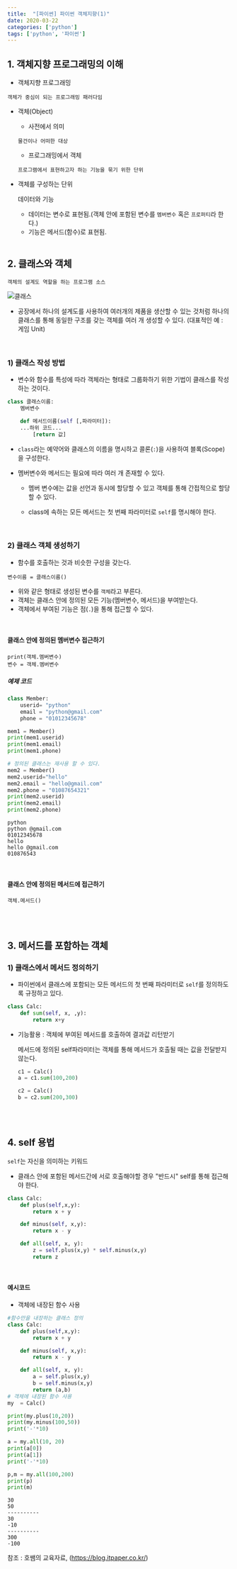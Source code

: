 ```yaml
---
title:  "[파이썬] 파이썬 객체지향(1)"
date: 2020-03-22
categories: ['python']
tags: ['python', '파이썬']
---
```

## 1. 객체지향 프로그래밍의 이해

- 객체지향 프로그래밍

```
객체가 중심이 되는 프로그래밍 패러다임
```

- 객체(Object)
    - 사전에서 의미
    ```
    물건이나 어떠한 대상
    ```

    - 프로그래밍에서 객체
    ```
    프로그램에서 표현하고자 하는 기능을 묶기 위한 단위
    ```

- 객체를 구성하는 단위

    데이터와 기능

    - 데이터는 변수로 표현됨.(객체 안에 포함된 변수를 `멤버변수` 혹은 `프로퍼티`라 한다.)
    - 기능은 메서드(함수)로 표현됨.
<br><br>
    
## 2. 클래스와 객체

```
객체의 설계도 역할을 하는 프로그램 소스
```

![클래스](/asset/Images/python/chapter17/1_class.JPG)

- 공장에서 하나의 설계도를 사용하여 여러개의 제품을 생산할 수 있는 것처럼 하나의 클래스를 통해 동일한 구조를 갖는 객체를 여러 개 생성할 수 있다. (대표적인 예 : 게임 Unit)
<br>

### 1) 클래스 작성 방법

- 변수와 함수를 특성에 따라 객체라는 형태로 그룹화하기 위한 기법이 클래스를 작성하는 것이다.
```python
class 클래스이름:
    멤버변수

    def 메서드이름(self [,파라미터]):
    ...하위 코드...
        [return 값]
```

- `class`라는 예약어와 클래스의 이름을 명시하고 콜론(`:`)을 사용하여 블록(Scope)을 구성한다.

- 멤버변수와 메서드는 필요에 따라 여러 개 존재할 수 있다.

    - 멤버 변수에는 값을 선언과 동시에 할당할 수 있고 객체를 통해 간접적으로 할당할 수 있다.

    - class에 속하는 모든 메서드는 첫 번째 파라미터로 `self`를 명시해야 한다.
<br>

### 2) 클래스 객체 생성하기

- 함수를 호출하는 것과 비슷한 구성을 갖는다.

```
변수이름 = 클래스이름()
```

- 위와 같은 형태로 생성된 변수를 `객체`라고 부른다.
- 객체는 클래스 안에 정의된 모든 기능(멤버변수, 메서드)을 부여받는다.
- 객체에서 부여된 기능은 점(`.`)을 통해 접근할 수 있다.
<br>

#### 클래스 안에 정의된 멤버변수 접근하기

```
print(객체.멤버변수)
변수 = 객체.멤버변수
```

##### 예제 코드

```python
class Member:
    userid= "python"
    email = "python@gmail.com"
    phone = "01012345678"

mem1 = Member()
print(mem1.userid)
print(mem1.email)
print(mem1.phone)

# 정의된 클래스는 재사용 할 수 있다.
mem2 = Member()
mem2.userid="hello"
mem2.email = "hello@gmail.com"
mem2.phone = "01087654321"
print(mem2.userid)
print(mem2.email)
print(mem2.phone)
```

```
python
python @gmail.com
01012345678
hello
hello @gmail.com
010876543
```
<br>

#### 클래스 안에 정의된 메서드에 접근하기

```
객체.메서드()
```

<br><br>

## 3. 메서드를 포함하는 객체

### 1) 클래스에서 메서드 정의하기

- 파이썬에서 클래스에 포함되는 모든 메서드의 첫 번째 파라미터로 `self`를 정의하도록 규정하고 있다.

```python
class Calc:
    def sum(self, x, ,y):
        return x+y
```

- 기능활용 : 객체에 부여된 메서드를 호출하여 결과값 리턴받기

    메서드에 정의된 self파라미터는 객체를 통해 메서드가 호출될 때는 값을 전달받지 않는다.
    ``` python
    c1 = Calc()
    a = c1.sum(100,200)

    c2 = Calc()
    b = c2.sum(200,300)
    ```
<br><br>

## 4. self 용법

`self`는 자신을 의미하는 키워드

- 클래스 안에 포함된 메서드간에 서로 호출해야할 경우 "반드시" self를 통해 접근해야 한다.

```python
class Calc:
    def plus(self,x,y):
        return x + y

    def minus(self, x,y):
        return x - y

    def all(self, x, y):
        z = self.plus(x,y) * self.minus(x,y)
        return z
```
<br>

#### 예시코드

- 객체에 내장된 함수 사용

```python
#함수만을 내장하는 클래스 정의
class Calc:
    def plus(self,x,y):
        return x + y

    def minus(self, x,y):
        return x - y

    def all(self, x, y):
        a = self.plus(x,y)
        b = self.minus(x,y)
        return (a,b)
# 객체에 내장된 함수 사용
my  = Calc()

print(my.plus(10,20))
print(my.minus(100,50))
print('-'*10)

a = my.all(10, 20)
print(a[0])
print(a[1])
print('-'*10)

p,m = my.all(100,200)
print(p)
print(m)
```
```
30
50
----------
30
-10
----------
300
-100
```

참조 : 호쌤의 교육자료, (<https://blog.itpaper.co.kr/>)